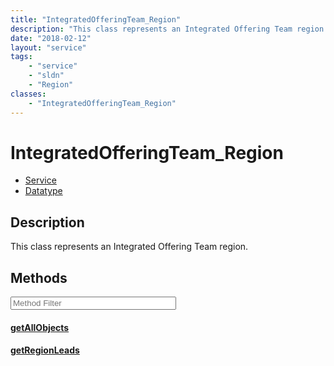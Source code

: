 ```yaml
---
title: "IntegratedOfferingTeam_Region"
description: "This class represents an Integrated Offering Team region."
date: "2018-02-12"
layout: "service"
tags:
    - "service"
    - "sldn"
    - "Region"
classes:
    - "IntegratedOfferingTeam_Region"
---
```

# IntegratedOfferingTeam_Region
<div id='service-datatype'>
    <ul id='sldn-reference-tabs'>
    <li id='service'> <a href='/reference/services/IntegratedOfferingTeam_Region' >Service</a></li>    <li id='datatype'> <a href='/reference/datatypes/IntegratedOfferingTeam_Region' >Datatype</a></li>
    </ul>
</div>

## Description


This class represents an Integrated Offering Team region. 



        
<div id="properties" class="content service-content">

## Methods

<div class="view-filters">
    <div class="clearfix">
        <div class="search-input-box">
            <input placeholder="Method Filter" onkeyup="titleSearch(inputId='edit-combine', divId='method-div', elementClass='method-row')" 
                type="text" id="edit-combine" value="" size="30" maxlength="128" class="form-text">
        </div>
    </div>
</div>

<div id="method-div">

<div class="method-row">

#### [getAllObjects](/reference/services/IntegratedOfferingTeam_Region/getAllObjects)


</div>

<div class="method-row">

#### [getRegionLeads](/reference/services/IntegratedOfferingTeam_Region/getRegionLeads)


</div>
</div>

</div>

